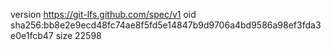 version https://git-lfs.github.com/spec/v1
oid sha256:bb8e2e9ecd48fc74ae8f5fd5e14847b9d9706a4bd9586a98ef3fda3e0e1fcb47
size 22598
